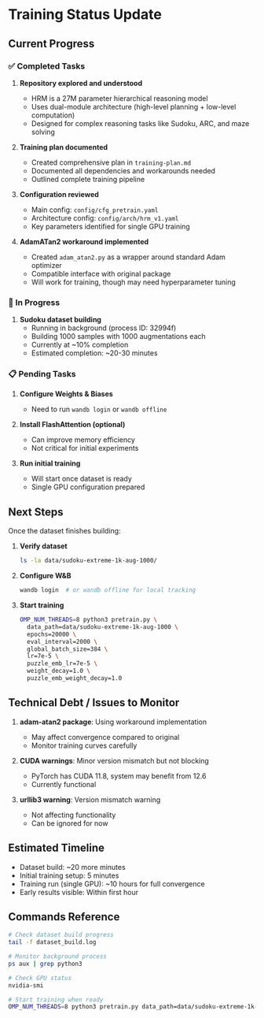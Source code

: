 # Training Status Update

## Current Progress

### ✅ Completed Tasks
1. **Repository explored and understood**
   - HRM is a 27M parameter hierarchical reasoning model
   - Uses dual-module architecture (high-level planning + low-level computation)
   - Designed for complex reasoning tasks like Sudoku, ARC, and maze solving

2. **Training plan documented**
   - Created comprehensive plan in `training-plan.md`
   - Documented all dependencies and workarounds needed
   - Outlined complete training pipeline

3. **Configuration reviewed**
   - Main config: `config/cfg_pretrain.yaml`
   - Architecture config: `config/arch/hrm_v1.yaml`
   - Key parameters identified for single GPU training

4. **AdamATan2 workaround implemented**
   - Created `adam_atan2.py` as a wrapper around standard Adam optimizer
   - Compatible interface with original package
   - Will work for training, though may need hyperparameter tuning

### 🔄 In Progress
1. **Sudoku dataset building**
   - Running in background (process ID: 32994f)
   - Building 1000 samples with 1000 augmentations each
   - Currently at ~10% completion
   - Estimated completion: ~20-30 minutes

### 📋 Pending Tasks
1. **Configure Weights & Biases**
   - Need to run `wandb login` or `wandb offline`

2. **Install FlashAttention (optional)**
   - Can improve memory efficiency
   - Not critical for initial experiments

3. **Run initial training**
   - Will start once dataset is ready
   - Single GPU configuration prepared

## Next Steps

Once the dataset finishes building:

1. **Verify dataset** 
   ```bash
   ls -la data/sudoku-extreme-1k-aug-1000/
   ```

2. **Configure W&B**
   ```bash
   wandb login  # or wandb offline for local tracking
   ```

3. **Start training**
   ```bash
   OMP_NUM_THREADS=8 python3 pretrain.py \
     data_path=data/sudoku-extreme-1k-aug-1000 \
     epochs=20000 \
     eval_interval=2000 \
     global_batch_size=384 \
     lr=7e-5 \
     puzzle_emb_lr=7e-5 \
     weight_decay=1.0 \
     puzzle_emb_weight_decay=1.0
   ```

## Technical Debt / Issues to Monitor

1. **adam-atan2 package**: Using workaround implementation
   - May affect convergence compared to original
   - Monitor training curves carefully

2. **CUDA warnings**: Minor version mismatch but not blocking
   - PyTorch has CUDA 11.8, system may benefit from 12.6
   - Currently functional

3. **urllib3 warning**: Version mismatch warning
   - Not affecting functionality
   - Can be ignored for now

## Estimated Timeline

- Dataset build: ~20 more minutes
- Initial training setup: 5 minutes  
- Training run (single GPU): ~10 hours for full convergence
- Early results visible: Within first hour

## Commands Reference

```bash
# Check dataset build progress
tail -f dataset_build.log

# Monitor background process
ps aux | grep python3

# Check GPU status
nvidia-smi

# Start training when ready
OMP_NUM_THREADS=8 python3 pretrain.py data_path=data/sudoku-extreme-1k-aug-1000 epochs=20000 eval_interval=2000 global_batch_size=384 lr=7e-5 puzzle_emb_lr=7e-5 weight_decay=1.0 puzzle_emb_weight_decay=1.0
```